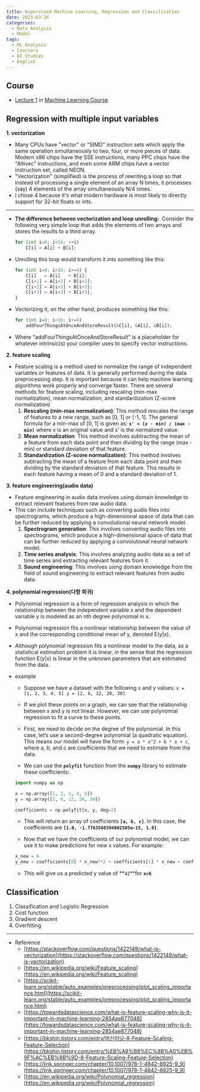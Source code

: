 ```yaml
---
title: Supervised Machine Learning, Regression and Classification
date: 2023-03-26
categories:
  - Data Analysis
  - Model
tags: 
  - ML Analysis
  - Coursera
  - AI Studies
  - English
---
```


## Course
- [Lecture 1](https://www.coursera.org/learn/machine-learning) in [Machine Learning Course](https://www.coursera.org/specializations/machine-learning-introduction)


## Regression with multiple input variables
**1. vectorization**
- Many CPUs have "vector" or "SIMD" instruction sets which apply the same operation simultaneously to two, four, or more pieces of data. Modern x86 chips have the SSE instructions, many PPC chips have the "Altivec" instructions, and even some ARM chips have a vector instruction set, called NEON.
- "Vectorization" (simplified) is the process of rewriting a loop so that instead of processing a single element of an array N times, it processes (say) 4 elements of the array simultaneously N/4 times.
- I chose 4 because it's what modern hardware is most likely to directly support for 32-bit floats or ints.

---

- **The difference between vectorization and loop unrolling:**
 Consider the following very simple loop that adds the elements of two arrays and stores the results to a third array.
    
    ```python
    for (int i=0; i<16; ++i)
        C[i] = A[i] + B[i];
    ```
    
- Unrolling this loop would transform it into something like this:
    
    ```python
    for (int i=0; i<16; i+=4) {
        C[i]   = A[i]   + B[i];
        C[i+1] = A[i+1] + B[i+1];
        C[i+2] = A[i+2] + B[i+2];
        C[i+3] = A[i+3] + B[i+3];
    }
    ```
    
- Vectorizing it, on the other hand, produces something like this:
    
    ```python
    for (int i=0; i<16; i+=4)
        addFourThingsAtOnceAndStoreResult(&C[i], &A[i], &B[i]);
    ```
    
- Where "addFourThingsAtOnceAndStoreResult" is a placeholder for whatever intrinsic(s) your compiler uses to specify vector instructions.

**2. feature scaling**
- Feature scaling is a method used to normalize the range of independent variables or features of data. It is generally performed during the data preprocessing step. It is important because it can help machine learning algorithms work properly and converge faster. There are several methods for feature scaling, including rescaling (min-max normalization), mean normalization, and standardization (Z-score normalization)
    1. **Rescaling (min-max normalization)**: This method rescales the range of features to a new range, such as [0, 1] or [-1, 1]. The general formula for a min-max of [0, 1] is given as: **`x' = (x - min) / (max - min)`** where x is an original value and x’ is the normalized value.
    2. **Mean normalization**: This method involves subtracting the mean of a feature from each data point and then dividing by the range (max - min) or standard deviation of that feature.
    3. **Standardization (Z-score normalization)**: This method involves subtracting the mean of a feature from each data point and then dividing by the standard deviation of that feature. This results in each feature having a mean of 0 and a standard deviation of 1.

**3. feature engineering(audio data)**
- Feature engineering in audio data involves using domain knowledge to extract relevant features from raw audio data.
- This can include techniques such as converting audio files into spectrograms, which produce a high-dimensional space of data that can be further reduced by applying a convolutional neural network model.
    1. **Spectrogram generation**: This involves converting audio files into spectrograms, which produce a high-dimensional space of data that can be further reduced by applying a convolutional neural network model.
    2. **Time series analysis**: This involves analyzing audio data as a set of time series and extracting relevant features from it.
    3. **Sound engineering**: This involves using domain knowledge from the field of sound engineering to extract relevant features from audio data.

**4. polynomial regression(다항 회귀)**
- Polynomial regression is a form of regression analysis in which the relationship between the independent variable x and the dependent variable y is modeled as an nth degree polynomial in x.
- Polynomial regression fits a nonlinear relationship between the value of x and the corresponding conditional mean of y, denoted E(y|x).
- Although polynomial regression fits a nonlinear model to the data, as a statistical estimation problem it is linear, in the sense that the regression function E(y|x) is linear in the unknown parameters that are estimated from the data.
- example
    
    - Suppose we have a dataset with the following x and y values: `x = [1, 2, 3, 4, 5] y = [2, 6, 12, 20, 30]`
    
    - If we plot these points on a graph, we can see that the relationship between x and y is not linear. However, we can use polynomial regression to fit a curve to these points.
    
    - First, we need to decide on the degree of the polynomial. In this case, let’s use a second-degree polynomial (a quadratic equation). This means our model will have the form: `y = a * x^2 + b * x + c`, where a, b, and c are coefficients that we need to estimate from the data.
    
    - We can use the **`polyfit`** function from the **`numpy`** library to estimate these coefficients:
    
    ```python
    import numpy as np
    
    x = np.array([1, 2, 3, 4, 5])
    y = np.array([2, 6, 12, 20, 30])
    
    coefficients = np.polyfit(x, y, deg=2)
    ```
    
    - This will return an array of coefficients **`[a, b, c]`**. In this case, the coefficients are **`[1.0, -1.7763568394002505e-15, 1.0]`**.
    
    - Now that we have the coefficients of our polynomial model, we can use it to make predictions for new x values. For example:
    
    ```python
    x_new = 6
    y_new = coefficients[0] * x_new**2 + coefficients[1] * x_new + coefficients[2]
    ```
    
    - This will give us a predicted y value of **`42`**for **`x=6`**
            
## Classification 
1. Classification and Logistic Regression
2. Cost function 
3. Gradient descent 
4. Overfitting

---

- Reference
    - [https://stackoverflow.com/questions/1422149/what-is-vectorization](https://stackoverflow.com/questions/1422149/what-is-vectorization)
    - [https://en.wikipedia.org/wiki/Feature_scaling](https://en.wikipedia.org/wiki/Feature_scaling)
    - [https://scikit-learn.org/stable/auto_examples/preprocessing/plot_scaling_importance.html](https://scikit-learn.org/stable/auto_examples/preprocessing/plot_scaling_importance.html)
    - [https://towardsdatascience.com/what-is-feature-scaling-why-is-it-important-in-machine-learning-2854ae877048](https://towardsdatascience.com/what-is-feature-scaling-why-is-it-important-in-machine-learning-2854ae877048)
    - [https://bkshin.tistory.com/entry/머신러닝-8-Feature-Scaling-Feature-Selection](https://bkshin.tistory.com/entry/%EB%A8%B8%EC%8B%A0%EB%9F%AC%EB%8B%9D-8-Feature-Scaling-Feature-Selection)
    - [https://link.springer.com/chapter/10.1007/978-1-4842-8925-9_9](https://link.springer.com/chapter/10.1007/978-1-4842-8925-9_9)
    - [https://en.wikipedia.org/wiki/Polynomial_regression](https://en.wikipedia.org/wiki/Polynomial_regression)